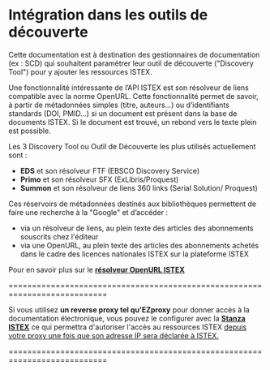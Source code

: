 # Intégration dans les outils de découverte

Cette documentation est à destination des gestionnaires de documentation \(ex : SCD\) qui souhaitent paramétrer leur outil de découverte \("Discovery Tool"\) pour y ajouter les ressources ISTEX.

Une fonctionnalité intéressante de l’API ISTEX est son résolveur de liens compatible avec la norme OpenURL. Cette fonctionnalité permet de savoir, à partir de métadonnées simples \(titre, auteurs…\) ou d’identifiants standards \(DOI, PMID…\) si un document est présent dans la base de documents ISTEX. Si le document est trouvé, un rebond vers le texte plein est possible.

Les 3 Discovery Tool ou Outil de Découverte les plus utilisés actuellement sont :

* **EDS** et son résolveur FTF \(EBSCO Discovery Service\)
* **Primo** et son résolveur SFX \(ExLibris/Proquest\)
* **Summon** et son résolveur de liens 360 links \(Serial Solution/ Proquest\) 

Ces réservoirs de métadonnées destinés aux bibliothèques permettent de faire une recherche à la "Google" et d’accéder :

* via un résolveur de liens, au plein texte des articles des abonnements souscrits chez l'éditeur
* via une OpenURL, au plein texte des articles des abonnements achetés dans le cadre des licences nationales ISTEX sur la plateforme ISTEX

Pour en savoir plus sur le [**résolveur OpenURL ISTEX**](https://api.istex.fr/documentation/openurl/)

===========================================================================

Si vous utilisez **un reverse proxy tel qu'EZproxy** pour donner accès à la documentation électronique, vous pouvez le configurer avec la [**Stanza ISTEX**](https://github.com/ezproxy-config/french/blob/master/Istex.txt) ce qui permettra d'autoriser l'accès au ressources ISTEX [depuis votre proxy une fois que son adresse IP sera déclarée à ISTEX.](https://acces.licencesnationales.fr/)

===========================================================================

